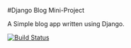 #Django Blog Mini-Project

A Simple blog app written using Django.

[![Build Status](https://travis-ci.org/luziandrade/django_blog.svg?branch=master)](https://travis-ci.org/luziandrade/django_blog)